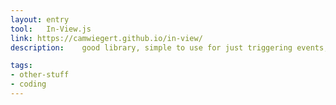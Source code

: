 ```yaml
---
layout: entry
tool:	In-View.js
link: https://camwiegert.github.io/in-view/
description:	good library, simple to use for just triggering events, but definitely not designed for customized interactive scrolling 

tags:
- other-stuff
- coding
---
```


